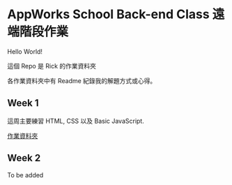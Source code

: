 # AppWorks School Back-end Class 遠端階段作業

Hello World!

這個 Repo 是 Rick 的作業資料夾

各作業資料夾中有 Readme 紀錄我的解題方式或心得。

## Week 1

這周主要練習 HTML, CSS 以及 Basic JavaScript.

[作業資料夾](https://github.com/nauish/remote-assignments/tree/main/Week-1)

## Week 2

To be added
